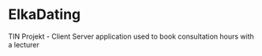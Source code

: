 # ElkaDating

TIN Projekt - Client Server application used to book consultation hours with a lecturer
